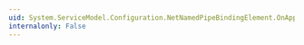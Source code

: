 ```yaml
---
uid: System.ServiceModel.Configuration.NetNamedPipeBindingElement.OnApplyConfiguration(System.ServiceModel.Channels.Binding)
internalonly: False
---
```

